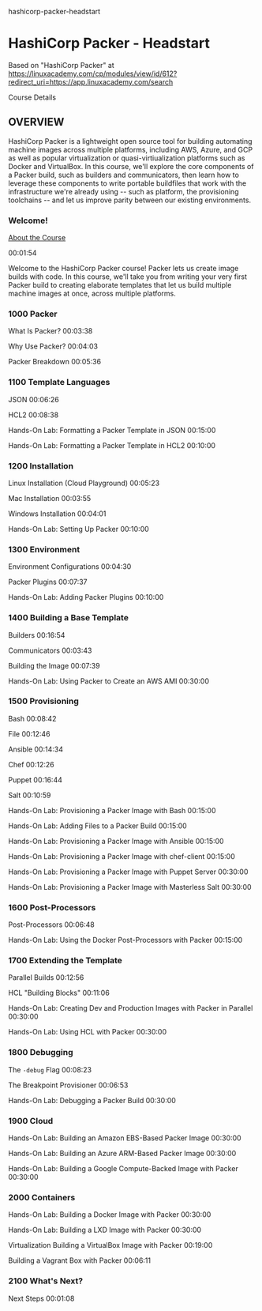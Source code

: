 hashicorp-packer-headstart
# HashiCorp Packer - Headstart

Based on "HashiCorp Packer" at https://linuxacademy.com/cp/modules/view/id/612?redirect_uri=https://app.linuxacademy.com/search

Course Details

## OVERVIEW
HashiCorp Packer is a lightweight open source tool for building automating machine images across multiple platforms, including AWS, Azure, and GCP as well as popular virtualization or quasi-virtiualization platforms such as Docker and VirtualBox. In this course, we'll explore the core components of a Packer build, such as builders and communicators, then learn how to leverage these components to write portable buildfiles that work with the infrastructure we're already using -- such as platform, the provisioning toolchains -- and let us improve parity between our existing environments.

### Welcome!

[About the Course](https://linuxacademy.com/cp/courses/lesson/course/6823/lesson/1/module/612)

00:01:54

Welcome to the HashiCorp Packer course! Packer lets us create image builds with code. In this course, we'll take you from writing your very first Packer build to creating elaborate templates that let us build multiple machine images at once, across multiple platforms.

### 1000 Packer

What Is Packer?
00:03:38

Why Use Packer?
00:04:03

Packer Breakdown
00:05:36

### 1100 Template Languages

JSON
00:06:26

HCL2
00:08:38

Hands-On Lab:
Formatting a Packer Template in JSON
00:15:00

Hands-On Lab:
Formatting a Packer Template in HCL2
00:10:00

### 1200 Installation

Linux Installation (Cloud Playground)
00:05:23

Mac Installation
00:03:55

Windows Installation
00:04:01

Hands-On Lab:
Setting Up Packer
00:10:00

### 1300 Environment

Environment Configurations
00:04:30

Packer Plugins
00:07:37

Hands-On Lab:
Adding Packer Plugins
00:10:00

### 1400 Building a Base Template

Builders
00:16:54

Communicators
00:03:43

Building the Image
00:07:39

Hands-On Lab:
Using Packer to Create an AWS AMI
00:30:00

### 1500 Provisioning

Bash
00:08:42

File
00:12:46

Ansible
00:14:34

Chef
00:12:26

Puppet
00:16:44

Salt
00:10:59

Hands-On Lab:
Provisioning a Packer Image with Bash
00:15:00

Hands-On Lab:
Adding Files to a Packer Build
00:15:00

Hands-On Lab:
Provisioning a Packer Image with Ansible
00:15:00

Hands-On Lab:
Provisioning a Packer Image with chef-client
00:15:00

Hands-On Lab:
Provisioning a Packer Image with Puppet Server
00:30:00

Hands-On Lab:
Provisioning a Packer Image with Masterless Salt
00:30:00

### 1600 Post-Processors

Post-Processors
00:06:48

Hands-On Lab:
Using the Docker Post-Processors with Packer
00:15:00

### 1700 Extending the Template

Parallel Builds
00:12:56

HCL "Building Blocks"
00:11:06

Hands-On Lab:
Creating Dev and Production Images with Packer in Parallel
00:30:00

Hands-On Lab:
Using HCL with Packer
00:30:00

### 1800 Debugging

The `-debug` Flag
00:08:23

The Breakpoint Provisioner
00:06:53

Hands-On Lab:
Debugging a Packer Build
00:30:00

### 1900 Cloud

Hands-On Lab:
Building an Amazon EBS-Based Packer Image
00:30:00

Hands-On Lab:
Building an Azure ARM-Based Packer Image
00:30:00

Hands-On Lab:
Building a Google Compute-Backed Image with Packer
00:30:00

### 2000 Containers

Hands-On Lab:
Building a Docker Image with Packer
00:30:00

Hands-On Lab:
Building a LXD Image with Packer
00:30:00

Virtualization
Building a VirtualBox Image with Packer
00:19:00

Building a Vagrant Box with Packer
00:06:11

### 2100 What's Next?
Next Steps
00:01:08
